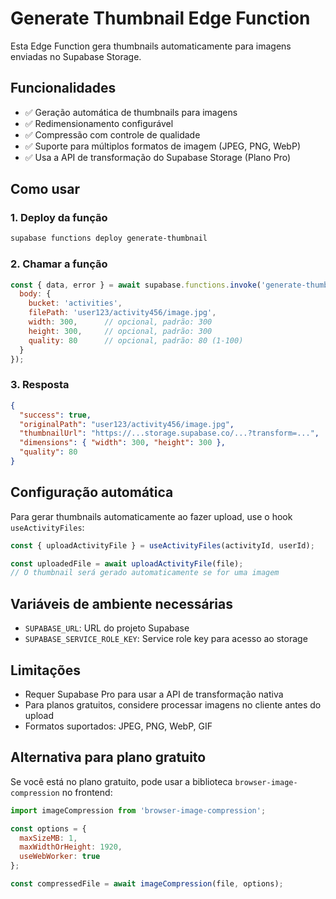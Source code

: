 # Generate Thumbnail Edge Function

Esta Edge Function gera thumbnails automaticamente para imagens enviadas no Supabase Storage.

## Funcionalidades

- ✅ Geração automática de thumbnails para imagens
- ✅ Redimensionamento configurável
- ✅ Compressão com controle de qualidade
- ✅ Suporte para múltiplos formatos de imagem (JPEG, PNG, WebP)
- ✅ Usa a API de transformação do Supabase Storage (Plano Pro)

## Como usar

### 1. Deploy da função

```bash
supabase functions deploy generate-thumbnail
```

### 2. Chamar a função

```javascript
const { data, error } = await supabase.functions.invoke('generate-thumbnail', {
  body: {
    bucket: 'activities',
    filePath: 'user123/activity456/image.jpg',
    width: 300,      // opcional, padrão: 300
    height: 300,     // opcional, padrão: 300
    quality: 80      // opcional, padrão: 80 (1-100)
  }
});
```

### 3. Resposta

```json
{
  "success": true,
  "originalPath": "user123/activity456/image.jpg",
  "thumbnailUrl": "https://...storage.supabase.co/...?transform=...",
  "dimensions": { "width": 300, "height": 300 },
  "quality": 80
}
```

## Configuração automática

Para gerar thumbnails automaticamente ao fazer upload, use o hook `useActivityFiles`:

```javascript
const { uploadActivityFile } = useActivityFiles(activityId, userId);

const uploadedFile = await uploadActivityFile(file);
// O thumbnail será gerado automaticamente se for uma imagem
```

## Variáveis de ambiente necessárias

- `SUPABASE_URL`: URL do projeto Supabase
- `SUPABASE_SERVICE_ROLE_KEY`: Service role key para acesso ao storage

## Limitações

- Requer Supabase Pro para usar a API de transformação nativa
- Para planos gratuitos, considere processar imagens no cliente antes do upload
- Formatos suportados: JPEG, PNG, WebP, GIF

## Alternativa para plano gratuito

Se você está no plano gratuito, pode usar a biblioteca `browser-image-compression` no frontend:

```javascript
import imageCompression from 'browser-image-compression';

const options = {
  maxSizeMB: 1,
  maxWidthOrHeight: 1920,
  useWebWorker: true
};

const compressedFile = await imageCompression(file, options);
```
